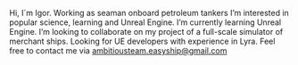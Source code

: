 Hi, I´m Igor. Working as seaman onboard petroleum tankers
I’m interested in popular science, learning and Unreal Engine.
I’m currently learning Unreal Engine.
I’m looking to collaborate on my project of a full-scale simulator of merchant ships. Looking for UE developers with experience in Lyra.
Feel free to contact me via ambitiousteam.easyship@gmail.com

<!---
IgorZb/IgorZb is a ✨ special ✨ repository because its `README.md` (this file) appears on your GitHub profile.
You can click the Preview link to take a look at your changes.
--->
